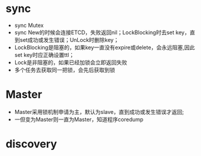 # sync
* sync Mutex
* sync New的时候会连接ETCD，失败返回nil；LockBlocking时去set key，直到set成功或发生错误；UnLock时删除key；
* LockBlocking是阻塞的，如果key一直没有expire或delete，会永远阻塞,因此set key时应正确设置ttl；
* Lock是非阻塞的，如果已经加锁会立即返回失败
* 多个任务去获取同一把锁，会先后获取到锁

# Master
* Master采用锁机制申请为主，默认为slave，直到成功或发生错误才返回;
* 一但变为Master则一直为Master，知道程序coredump

# discovery